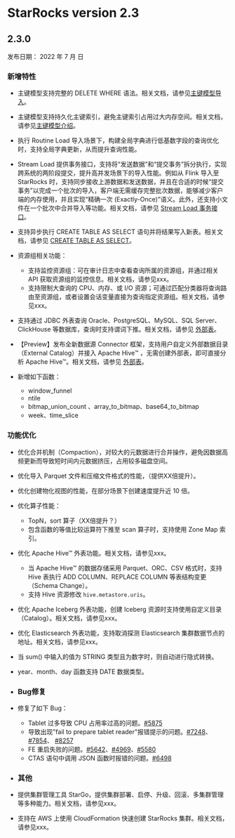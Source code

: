 # StarRocks version 2.3

## 2.3.0

发布日期： 2022 年 7 月  日

### 新增特性

- 主键模型支持完整的 DELETE WHERE 语法。相关文档，请参见[主键模型导入]()。

- 主键模型支持持久化主键索引，避免主键索引占用过大内存空间。相关文档，请参见[主键模型介绍](../table_design/Data_model.md)。

- 执行 Routine Load 导入场景下，构建全局字典进行低基数字段的查询优化时，支持全局字典更新，从而提升查询性能。

- Stream Load 提供事务接口，支持将“发送数据”和“提交事务”拆分执行，实现跨系统的两阶段提交，提升高并发场景下的导入性能。例如从 Flink 导入至 StarRocks 时，支持同步接收上游数据和发送数据，并且在合适的时候“提交事务”以完成一个批次的导入，客户端无需缓存完整批次数据，能够减少客户端的内存使用，并且实现“精确一次 (Exactly-Once)”语义。此外，还支持小文件在一个批次中合并导入等功能。相关文档，请参见 [Stream Load 事务接口]()。

- 支持异步执行 CREATE TABLE AS SELECT 语句并将结果写入新表。相关文档，请参见 [CREATE TABLE AS SELECT](../sql-reference/sql-statements/data-definition/CREATE%20TABLE%20AS%20SELECT.md)。

- 资源组相关功能：
  - 支持监控资源组：可在审计日志中查看查询所属的资源组，并通过相关 API 获取资源组的监控信息。相关文档，请参见xxx。
  - 支持限制大查询的 CPU、内存、或 I/O 资源；可通过匹配分类器将查询路由至资源组，或者设置会话变量直接为查询指定资源组。相关文档，请参见xxx。

- 支持通过 JDBC 外表查询 Oracle、PostgreSQL、MySQL、SQL Server、ClickHouse 等数据库，查询时支持谓词下推。相关文档，请参见 [外部表](../using_starrocks/External_table.md)。

- 【Preview】发布全新数据源 Connector 框架，支持用户自定义外部数据目录（External Catalog）并接入 Apache Hive™ ，无需创建外部表，即可直接分析 Apache Hive™。相关文档，请参见 [外部表](../using_starrocks/External_table.md)。

- 新增如下函数：
  - window_funnel
  - ntile
  - bitmap_union_count 、array_to_bitmap、base64_to_bitmap
  - week、time_slice

### 功能优化

- 优化合并机制（Compaction），对较大的元数据进行合并操作，避免因数据高频更新而导致短时间内元数据挤压，占用较多磁盘空间。

- 优化导入 Parquet 文件和压缩文件格式的性能，（提供XX倍提升）。

- 优化创建物化视图的性能，在部分场景下创建速度提升近 10 倍。

- 优化算子性能：
  - TopN，sort 算子（XX倍提升？）
  - 包含函数的等值比较运算符下推至 scan 算子时，支持使用 Zone Map 索引。

- 优化 Apache Hive™ 外表功能。相关文档，请参见xxx。
  - 当 Apache Hive™ 的数据存储采用 Parquet、ORC、CSV 格式时，支持 Hive 表执行 ADD COLUMN、REPLACE COLUMN 等表结构变更（Schema Change）。
  - 支持 Hive 资源修改 `hive.metastore.uris`。

- 优化 Apache Iceberg 外表功能，创建 Iceberg 资源时支持使用自定义目录（Catalog）。相关文档，请参见xxx。

- 优化 Elasticsearch 外表功能，支持取消探测 Elasticsearch 集群数据节点的地址。相关文档，请参见xxx。

- 当 sum() 中输入的值为 STRING 类型且为数字时，则自动进行隐式转换。

- year、month、day 函数支持 DATE 数据类型。

- ###  Bug修复

- 修复了如下 Bug：

  - Tablet 过多导致 CPU 占用率过高的问题。[#5875](https://starrocks.atlassian.net/browse/SR-5875)
  - 导致出现"fail to prepare tablet reader"报错提示的问题。[#7248](https://starrocks.atlassian.net/browse/SR-7248)、 [#7854](https://starrocks.atlassian.net/browse/SR-7854)、 [#8257](https://starrocks.atlassian.net/browse/SR-8257)
  - FE 重启失败的问题。[#5642](https://github.com/StarRocks/starrocks/issues/5642 )、[#4969](https://github.com/StarRocks/starrocks/issues/4969 )、[#5580](https://github.com/StarRocks/starrocks/issues/5580)
  - CTAS 语句中调用 JSON 函数时报错的问题。[#6498](https://github.com/StarRocks/starrocks/issues/6498)

- ###  其他

- 提供集群管理工具 StarGo，提供集群部署、启停、升级、回滚、多集群管理等多种能力。相关文档，请参见xxx。
- 支持在 AWS 上使用 CloudFormation 快速创建 StarRocks 集群。相关文档，请参见xxx。
